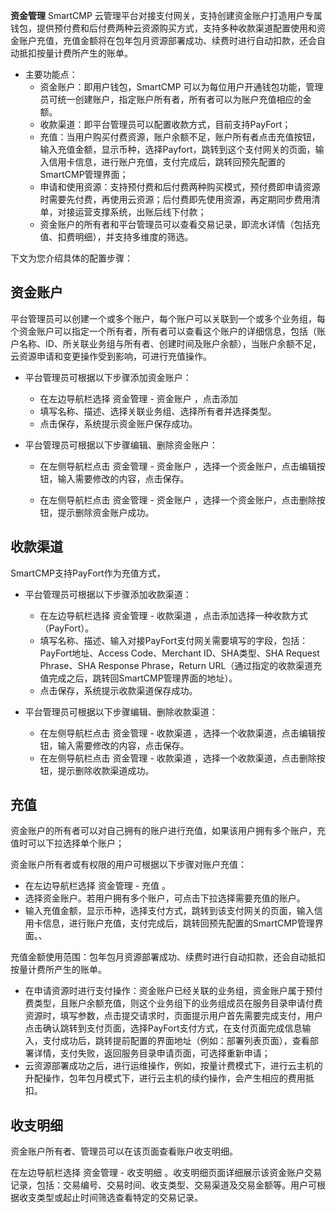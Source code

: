 **资金管理**
SmartCMP 云管理平台对接支付网关，支持创建资金账户打造用户专属钱包，提供预付费和后付费两种云资源购买方式，支持多种收款渠道配置使用和资金账户充值，充值金额将在包年包月资源部署成功、续费时进行自动扣款，还会自动抵扣按量计费所产生的账单。
+ 主要功能点：
    + 资金账户：即用户钱包，SmartCMP 可以为每位用户开通钱包功能，管理员可统一创建账户，指定账户所有者，所有者可以为账户充值相应的金额。
    + 收款渠道：即平台管理员可以配置收款方式，目前支持PayFort；
    + 充值：当用户购买付费资源，账户余额不足，账户所有者点击充值按钮，输入充值金额，显示币种，选择Payfort，跳转到这个支付网关的页面，输入信用卡信息，进行账户充值，支付完成后，跳转回预先配置的SmartCMP管理界面；
    + 申请和使用资源：支持预付费和后付费两种购买模式，预付费即申请资源时需要先付费，再使用云资源；后付费即先使用资源，再定期同步费用清单，对接运营支撑系统，出账后线下付款； 
    + 资金账户的所有者和平台管理员可以查看交易记录，即流水详情（包括充值、扣费明细），并支持多维度的筛选。

下文为您介绍具体的配置步骤：

## 资金账户
平台管理员可以创建一个或多个账户，每个账户可以关联到一个或多个业务组，每个资金账户可以指定一个所有者，所有者可以查看这个账户的详细信息，包括（账户名称、ID、所关联业务组与所有者、创建时间及账户余额），当账户余额不足，云资源申请和变更操作受到影响，可进行充值操作。

+ 平台管理员可根据以下步骤添加资金账户：

    + 在左边导航栏选择 资金管理 - 资金账户 ，点击添加
    + 填写名称、描述、选择关联业务组、选择所有者并选择类型。
    + 点击保存，系统提示资金账户保存成功。

+ 平台管理员可根据以下步骤编辑、删除资金账户：

    + 在左侧导航栏点击 资金管理 - 资金账户 ，选择一个资金账户，点击编辑按钮，输入需要修改的内容，点击保存。

    + 在左侧导航栏点击 资金管理 - 资金账户 ，选择一个资金账户，点击删除按钮，提示删除资金账户成功。

## 收款渠道
SmartCMP支持PayFort作为充值方式， 

+ 平台管理员可根据以下步骤添加收款渠道：
    + 在左边导航栏选择 资金管理 - 收款渠道 ，点击添加选择一种收款方式（PayFort）。
    +  填写名称、描述、输入对接PayFort支付网关需要填写的字段，包括：PayFort地址、Access Code、Merchant ID、SHA类型、SHA Request Phrase、SHA Response Phrase，Return URL（通过指定的收款渠道充值完成之后，跳转回SmartCMP管理界面的地址）。
    + 点击保存，系统提示收款渠道保存成功。

+ 平台管理员可根据以下步骤编辑、删除收款渠道：

    + 在左侧导航栏点击 资金管理 - 收款渠道 ，选择一个收款渠道，点击编辑按钮，输入需要修改的内容，点击保存。
    + 在左侧导航栏点击 资金管理 - 收款渠道 ，选择一个收款渠道，点击删除按钮，提示删除收款渠道成功。

## 充值

资金账户的所有者可以对自己拥有的账户进行充值，如果该用户拥有多个账户，充值时可以下拉选择单个账户；

资金账户所有者或有权限的用户可根据以下步骤对账户充值：
  +  在左边导航栏选择 资金管理 - 充值 。
  +  选择资金账户。若用户拥有多个账户，可点击下拉选择需要充值的账户。
  +  输入充值金额，显示币种，选择支付方式，跳转到该支付网关的页面，输入信用卡信息，进行账户充值，支付完成后，跳转回预先配置的SmartCMP管理界面。、

充值金额使用范围：包年包月资源部署成功、续费时进行自动扣款，还会自动抵扣按量计费所产生的账单。
  + 在申请资源时进行支付操作：资金账户已经关联的业务组，资金账户属于预付费类型，且账户余额充值，则这个业务组下的业务组成员在服务目录申请付费资源时，填写参数，点击提交请求时，页面提示用户首先需要完成支付，用户点击确认跳转到支付页面，选择PayFort支付方式，在支付页面完成信息输入，支付成功后，跳转提前配置的界面地址（例如：部署列表页面），查看部署详情，支付失败，返回服务目录申请页面，可选择重新申请；
  + 云资源部署成功之后，进行运维操作，例如，按量计费模式下，进行云主机的升配操作，包年包月模式下，进行云主机的续约操作，会产生相应的费用抵扣。

## 收支明细

资金账户所有者、管理员可以在该页面查看账户收支明细。

在左边导航栏选择 资金管理 - 收支明细 。收支明细页面详细展示该资金账户交易记录，包括：交易编号、交易时间、收支类型、交易渠道及交易金额等。用户可根据收支类型或起止时间筛选查看特定的交易记录。